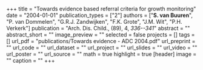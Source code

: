 +++
title = "Towards evidence based referral criteria for growth monitoring"
date = "2004-01-01"
publication_types = ["2"]
authors = ["**S. van Buuren**", "P. van Dommelen", "G.R.J. Zandwijken", "F.K. Grote", "J.M. Wit", "P.H. Verkerk"]
publication = "Arch. Dis. Child., (89), 4, _336--341_"
abstract = ""
abstract_short = ""
image_preview = ""
selected = false
projects = []
tags = []
url_pdf = "publications/Towards evidence - ADC 2004.pdf"
url_preprint = ""
url_code = ""
url_dataset = ""
url_project = ""
url_slides = ""
url_video = ""
url_poster = ""
url_source = ""
math = true
highlight = true
[header]
image = ""
caption = ""
+++
